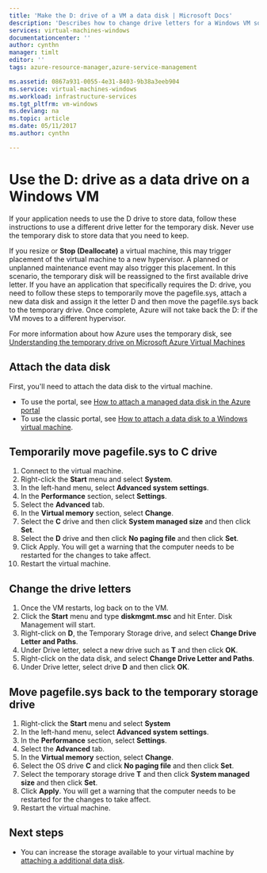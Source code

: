 ```yaml
---
title: 'Make the D: drive of a VM a data disk | Microsoft Docs'
description: 'Describes how to change drive letters for a Windows VM so that you can use the D: drive as a data drive.'
services: virtual-machines-windows
documentationcenter: ''
author: cynthn
manager: timlt
editor: ''
tags: azure-resource-manager,azure-service-management

ms.assetid: 0867a931-0055-4e31-8403-9b38a3eeb904
ms.service: virtual-machines-windows
ms.workload: infrastructure-services
ms.tgt_pltfrm: vm-windows
ms.devlang: na
ms.topic: article
ms.date: 05/11/2017
ms.author: cynthn

---
```

# Use the D: drive as a data drive on a Windows VM
If your application needs to use the D drive to store data, follow these instructions to use a different drive letter for the temporary disk. Never use the temporary disk to store data that you need to keep.

If you resize or **Stop (Deallocate)** a virtual machine, this may trigger placement of the virtual machine to a new hypervisor. A planned or unplanned maintenance event may also trigger this placement. In this scenario, the temporary disk will be reassigned to the first available drive letter. If you have an application that specifically requires the D: drive, you need to follow these steps to temporarily move the pagefile.sys, attach a new data disk and assign it the letter D and then move the pagefile.sys back to the temporary drive. Once complete, Azure will not take back the D: if the VM moves to a different hypervisor.

For more information about how Azure uses the temporary disk, see [Understanding the temporary drive on Microsoft Azure Virtual Machines](https://blogs.msdn.microsoft.com/mast/2013/12/06/understanding-the-temporary-drive-on-windows-azure-virtual-machines/)

## Attach the data disk
First, you'll need to attach the data disk to the virtual machine. 

* To use the portal, see [How to attach a managed data disk in the Azure portal](attach-managed-disk-portal.md)
* To use the classic portal, see [How to attach a data disk to a Windows virtual machine](classic/attach-disk.md?toc=%2fazure%2fvirtual-machines%2fwindows%2fclassic%2ftoc.json). 

## Temporarily move pagefile.sys to C drive
1. Connect to the virtual machine. 
2. Right-click the **Start** menu and select **System**.
3. In the left-hand menu, select **Advanced system settings**.
4. In the **Performance** section, select **Settings**.
5. Select the **Advanced** tab.
6. In the **Virtual memory** section, select **Change**.
7. Select the **C** drive and then click **System managed size** and then click **Set**.
8. Select the **D** drive and then click **No paging file** and then click **Set**.
9. Click Apply. You will get a warning that the computer needs to be restarted for the changes to take affect.
10. Restart the virtual machine.

## Change the drive letters
1. Once the VM restarts, log back on to the VM.
2. Click the **Start** menu and type **diskmgmt.msc** and hit Enter. Disk Management will start.
3. Right-click on **D**, the Temporary Storage drive, and select **Change Drive Letter and Paths**.
4. Under Drive letter, select a new drive such as **T** and then click **OK**. 
5. Right-click on the data disk, and select **Change Drive Letter and Paths**.
6. Under Drive letter, select drive **D** and then click **OK**. 

## Move pagefile.sys back to the temporary storage drive
1. Right-click the **Start** menu and select **System**
2. In the left-hand menu, select **Advanced system settings**.
3. In the **Performance** section, select **Settings**.
4. Select the **Advanced** tab.
5. In the **Virtual memory** section, select **Change**.
6. Select the OS drive **C** and click **No paging file** and then click **Set**.
7. Select the temporary storage drive **T** and then click **System managed size** and then click **Set**.
8. Click **Apply**. You will get a warning that the computer needs to be restarted for the changes to take affect.
9. Restart the virtual machine.

## Next steps
* You can increase the storage available to your virtual machine by [attaching a additional data disk](attach-managed-disk-portal.md).

